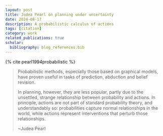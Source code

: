 ```yaml
---
layout: post
title: Judea Pearl on planning under uncertainty
date: 2024-08-17
description: A probabilistic calculus of actions
tags: [citation]
category: work
related_publications: true
scholar:
  bibliography: blog_references.bib
---
```


{% cite pearl1994probabilistic %}

> Probabilistic methods, especially those based on graphical models, have proven useful in tasks of prediction,
> abduction and belief revision.
>
> In planning, however, they are less popular, partly due to the unsettled, strange relationship between probability
> and actions. In principle, actions are not part of standard probability theory, and understandably so: probabilities
> capture normal relationships in the world, while actions represent interventions that perturb those relationships.
>
> ~Judea Pearl
